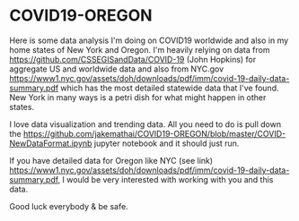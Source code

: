 # COVID19-OREGON


 Here is some data analysis I'm doing on COVID19 worldwide and also in my home states of New York and Oregon. I'm heavily relying on data from https://github.com/CSSEGISandData/COVID-19 (John Hopkins) for aggregate US and worldwide data and also from NYC.gov https://www1.nyc.gov/assets/doh/downloads/pdf/imm/covid-19-daily-data-summary.pdf which has the most detailed statewide data that I've found. New York in many ways is a petri dish for what might happen in other states.


I love data visualization and trending data. All you need to do is pull down the https://github.com/jakemathai/COVID19-OREGON/blob/master/COVID-NewDataFormat.ipynb jupyter notebook and it should just run.

If you have detailed data for Oregon like NYC (see link) https://www1.nyc.gov/assets/doh/downloads/pdf/imm/covid-19-daily-data-summary.pdf, I would be very interested with working with you and this data. 

Good luck everybody & be safe.

